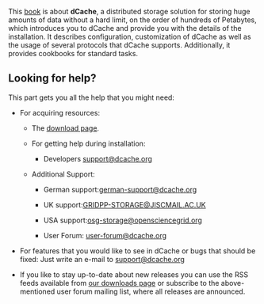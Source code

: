 

This [book](index.md) is about **dCache**, a distributed storage solution for storing huge amounts of data without a hard limit, on the order of hundreds of Petabytes, which introduces you to dCache and provide you with the details of the installation. It describes configuration, customization of dCache as well as the usage of several protocols that dCache supports. Additionally, it provides cookbooks for standard tasks.

## Looking for help?

This part gets you all the help that you might need:

-   For acquiring resources:

    -   The [download page](https://www.dcache.org/downloads/IAgree.shtml).

    -   For getting help during installation:

    	-   Developers <support@dcache.org>

      -   Additional Support:

          -   German support:<german-support@dcache.org>

          -   UK support:<GRIDPP-STORAGE@JISCMAIL.AC.UK>

          -   USA support:<osg-storage@opensciencegrid.org>

          -   User Forum: <user-forum@dcache.org>


-   For features that you would like to see in dCache or bugs that should be fixed: Just write an e-mail to <support@dcache.org>

-   If you like to stay up-to-date about new releases you can use the RSS feeds available from [our downloads page](https://www.dcache.org/downloads/IAgree.shtml) or subscribe to the above-mentioned user forum mailing list, where all releases are announced.
